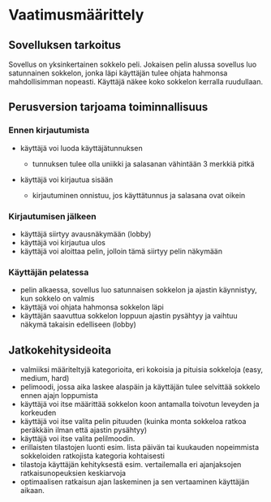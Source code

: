 # Vaatimusmäärittely

## Sovelluksen tarkoitus

Sovellus on yksinkertainen sokkelo peli. Jokaisen pelin alussa sovellus luo satunnainen sokkelon, jonka läpi käyttäjän tulee ohjata hahmonsa mahdollisimman nopeasti. Käyttäjä näkee koko sokkelon kerralla ruudullaan.

## Perusversion tarjoama toiminnallisuus

### Ennen kirjautumista

- käyttäjä voi luoda käyttäjätunnuksen
  - tunnuksen tulee olla uniikki ja salasanan vähintään 3 merkkiä pitkä

- käyttäjä voi kirjautua sisään
  - kirjautuminen onnistuu, jos käyttätunnus ja salasana ovat oikein

### Kirjautumisen jälkeen

- käyttäjä siirtyy avausnäkymään (lobby)
- käyttäjä voi kirjautua ulos
- käyttäjä voi aloittaa pelin, jolloin tämä siirtyy pelin näkymään

### Käyttäjän pelatessa

- pelin alkaessa, sovellus luo satunnaisen sokkelon ja ajastin käynnistyy, kun sokkelo on valmis
- käyttäjä voi ohjata hahmonsa sokkelon läpi
- käyttäjän saavuttua sokkelon loppuun ajastin pysähtyy ja vaihtuu näkymä takaisin edelliseen (lobby) 

## Jatkokehitysideoita

- valmiiksi määriteltyjä kategorioita, eri kokoisia ja pituisia sokkeloja (easy, medium, hard)
- pelimoodi, jossa aika laskee alaspäin ja käyttäjän tulee selvittää sokkelo ennen ajajn loppumista
- käyttäjä voi itse määrittää sokkelon koon antamalla toivotun leveyden ja korkeuden
- käyttäjä voi itse valita pelin pituuden (kuinka monta sokkeloa ratkoa peräkkäin ilman että ajastin pysähtyy)
- käyttäjä voi itse valita pelilmoodin.
- erillaisten tilastojen luonti esim. lista päivän tai kuukauden nopeimmista sokkeloiden ratkojista kategoria kohtaisesti
- tilastoja käyttäjän kehityksestä esim. vertailemalla eri ajanjaksojen ratkaisunopeuksien keskiarvoja
- optimaalisen ratkaisun ajan laskeminen ja sen vertaaminen käyttäjän aikaan.
